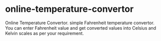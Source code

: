 # online-temperature-convertor
Online Temperature Convertor. simple Fahrenheit temperature convertor. You can enter Fahrenheit value and get converted values into Celsius and Kelvin scales as per your requirement.
